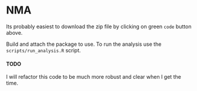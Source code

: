 # NMA

Its probably easiest to download the zip file by clicking on green `code` button above.

Build and attach the package to use.
To run the analysis use the `scripts/run_analysis.R` script.


#### TODO
I will refactor this code to be much more robust and clear when I get the time.


